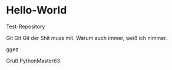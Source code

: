 # Hello-World
Test-Repository

Git Git Git der Shit muss mit.
Warum auch immer,
weiß ich nimmer.

ggez

Gruß
PythonMaster63
